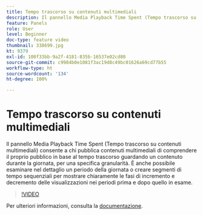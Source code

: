 ```yaml
---
title: Tempo trascorso su contenuti multimediali
description: Il pannello Media Playback Time Spent (Tempo trascorso su contenuti multimediali) consente a chi pubblica contenuti multimediali di comprendere il proprio pubblico in base al tempo trascorso guardando un contenuto durante la giornata, per una specifica granularità. È anche possibile esaminare nel dettaglio un periodo della giornata o creare segmenti di tempo sequenziali per mostrare chiaramente le fasi di incremento e decremento delle visualizzazioni nei periodi prima e dopo quello in esame.
feature: Panels
role: User
level: Beginner
doc-type: feature video
thumbnail: 338699.jpg
kt: 9379
exl-id: 100f33bb-9a2f-4181-835b-16537e02cd80
source-git-commit: c9984b0e1081f3ac19d8c49bc01626a69cd77b55
workflow-type: ht
source-wordcount: '134'
ht-degree: 100%

---
```


# Tempo trascorso su contenuti multimediali

Il pannello Media Playback Time Spent (Tempo trascorso su contenuti multimediali) consente a chi pubblica contenuti multimediali di comprendere il proprio pubblico in base al tempo trascorso guardando un contenuto durante la giornata, per una specifica granularità. È anche possibile esaminare nel dettaglio un periodo della giornata o creare segmenti di tempo sequenziali per mostrare chiaramente le fasi di incremento e decremento delle visualizzazioni nei periodi prima e dopo quello in esame.

>[!VIDEO](https://video.tv.adobe.com/v/338699/?quality=12&learn=on)

Per ulteriori informazioni, consulta la [documentazione](https://experienceleague.adobe.com/docs/media-analytics/using/media-reports/media-playback-time-spent.html?lang=it).
